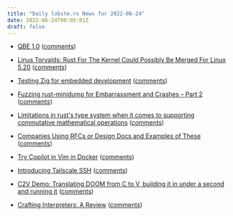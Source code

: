 ```yaml
---
title: "Daily lobste.rs News for 2022-06-24"
date: 2022-06-24T00:05:01Z
draft: false
---
```






- [QBE 1.0](https://c9x.me/compile/releases.html)
  ([comments](https://lobste.rs/s/yqakzf/qbe_1_0))



- [Linus Torvalds: Rust For The Kernel Could Possibly Be Merged For Linux 5.20](https://www.phoronix.com/scan.php?page=news_item&px=Rust-For-Linux-5.20-Possible)
  ([comments](https://lobste.rs/s/5bxko3/linus_torvalds_rust_for_kernel_could))



- [Testing Zig for embedded development](https://www.kuon.ch/post/2022-06-22-zig-embed/)
  ([comments](https://lobste.rs/s/unkvtp/testing_zig_for_embedded_development))



- [Fuzzing rust-minidump for Embarrassment and Crashes – Part 2](https://hacks.mozilla.org/2022/06/fuzzing-rust-minidump-for-embarrassment-and-crashes/)
  ([comments](https://lobste.rs/s/jgsegj/fuzzing_rust_minidump_for_embarrassment))



- [Limitations in rust's type system when it comes to supporting commutative mathematical operations](https://neosmart.net/blog/2022/prettysize-0-3-release-and-a-weakness-in-rusts-type-system/)
  ([comments](https://lobste.rs/s/mcxzvw/limitations_rust_s_type_system_when_it))



- [Companies Using RFCs or Design Docs and Examples of These](https://blog.pragmaticengineer.com/rfcs-and-design-docs/)
  ([comments](https://lobste.rs/s/40yog0/companies_using_rfcs_design_docs))



- [Try Copilot in Vim in Docker](https://www.gibney.org/copilot_vim_docker)
  ([comments](https://lobste.rs/s/vnr8iv/try_copilot_vim_docker))



- [Introducing Tailscale SSH](https://tailscale.com/blog/tailscale-ssh/)
  ([comments](https://lobste.rs/s/y9ewni/introducing_tailscale_ssh))



- [C2V Demo: Translating DOOM from C to V, building it in under a second and running it](https://www.youtube.com/watch?v=6oXrz3oRoEg)
  ([comments](https://lobste.rs/s/8xqdmi/c2v_demo_translating_doom_from_c_v))



- [Crafting Interpreters: A Review](https://chidiwilliams.com/post/crafting-interpreters-a-review/)
  ([comments](https://lobste.rs/s/qzegtx/crafting_interpreters_review))


